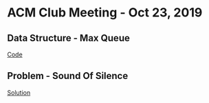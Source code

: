 ACM Club Meeting - Oct 23, 2019
===

Data Structure - Max Queue
---
[Code](MaxQueue.java)

Problem - Sound Of Silence
---
[Solution](SoundOfSilence.java)
